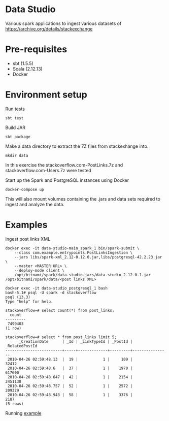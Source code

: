 # Data Studio

Various spark applications to ingest various datasets of https://archive.org/details/stackexchange

# Pre-requisites
* sbt (1.5.5)
* Scala (2.12.13)
* Docker

# Environment setup

Run tests
```
sbt test
```

Build JAR
```
sbt package
```

Make a data directory to extract the 7Z files from stackexhange into. 
```
mkdir data
```

In this exercise the stackoverflow.com-PostLinks.7z and stackoverflow.com-Users.7z were tested

Start up the Spark and PostgreSQL instances using Docker
```
docker-compose up
```

This will also mount volumes containing the .jars and data sets required to ingest and analyze the data.

# Examples

Ingest post links XML
```
docker exec -it data-studio-main_spark_1 bin/spark-submit \
    --class com.example.entrypoints.PostLinksIngestion \
    --jars libs/spark-xml_2.12-0.12.0.jar,libs/postgresql-42.2.23.jar \
    --master <MASTER URL> \
    --deploy-mode client \
    /opt/bitnami/spark/data-studio-jars/data-studio_2.12-0.1.jar /opt/bitnami/spark/data/<post links XML>
```

```
docker exec -it data-studio_postgresql_1 bash
bash-5.1# psql -U spark -d stackoverflow
psql (13.3)
Type "help" for help.

stackoverflow=# select count(*) from post_links;
  count
---------
 7499403
(1 row)

stackoverflow=# select * from post_links limit 5;
      _CreationDate      | _Id | _LinkTypeId | _PostId | _RelatedPostId
-------------------------+-----+-------------+---------+----------------
 2010-04-26 02:59:48.13  |  19 |           1 |     109 |          32412
 2010-04-26 02:59:48.6   |  37 |           1 |    1970 |         617600
 2010-04-26 02:59:48.647 |  42 |           1 |    2154 |        2451138
 2010-04-26 02:59:48.757 |  52 |           1 |    2572 |         209329
 2010-04-26 02:59:48.943 |  58 |           1 |    3376 |           2187
(5 rows)
```

Running [example](examples/Ingest_Users.png)